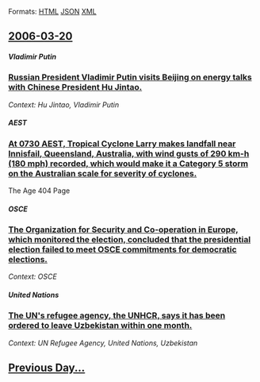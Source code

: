 
Formats: [HTML](2006/03/20/index.html)  [JSON](2006/03/20/index.json)  [XML](2006/03/20/index.xml)  

## [2006-03-20](/news/2006/03/20/index.md)

##### Vladimir Putin
### [ Russian President Vladimir Putin visits Beijing on energy talks with Chinese President Hu Jintao. ](/news/2006/03/20/russian-president-vladimir-putin-visits-beijing-on-energy-talks-with-chinese-president-hu-jintao.md)
_Context: Hu Jintao, Vladimir Putin_

##### AEST
### [ At 0730 AEST, Tropical Cyclone Larry makes landfall near Innisfail, Queensland, Australia, with wind gusts of 290&nbsp;km-h (180&nbsp;mph) recorded, which would make it a Category 5 storm on the Australian scale for severity of cyclones. ](/news/2006/03/20/at-0730-aest-tropical-cyclone-larry-makes-landfall-near-innisfail-queensland-australia-with-wind-gusts-of-290-nbsp-km-h-180-nbsp-mph.md)
The Age 404 Page

##### OSCE
### [ The Organization for Security and Co-operation in Europe, which monitored the election, concluded that the presidential election failed to meet OSCE commitments for democratic elections. ](/news/2006/03/20/the-organization-for-security-and-co-operation-in-europe-which-monitored-the-election-concluded-that-the-presidential-election-failed-to.md)
_Context: OSCE_

##### United Nations
### [ The UN's refugee agency, the UNHCR, says it has been ordered to leave Uzbekistan within one month. ](/news/2006/03/20/the-un-s-refugee-agency-the-unhcr-says-it-has-been-ordered-to-leave-uzbekistan-within-one-month.md)
_Context: UN Refugee Agency, United Nations, Uzbekistan_

## [Previous Day...](/news/2006/03/19/index.md)

